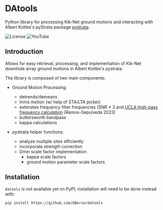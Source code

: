 # DAtools

Python library for processing Kik-Net ground motions and interacting with Albert Kottke's pyStrata package [pystrata](https://github.com/arkottke/pystrata).

![License](https://img.shields.io/badge/license-MIT-blue.svg)
![YouTube](hhttps://www.youtube.com/playlist?list=PLDJOjJHvPIGwjSnY3X_1JczhZWMNXdyZa)


## Introduction

Allows for easy retrieval, processing, and implementation of Kik-Net downhole array ground motions in Albert Kottke's pystrata.

The library is composed of two main components:
-   Ground Motion Processing:
    -   detrends/demeans
    -   trims motion (w/ help of STA/LTA picker)
    -   estimates frequency filter frequencies (SNR ≤ 3 and [UCLA high-pass frequency calculation](https://ascelibrary.org/doi/10.1061/9780784484692.034) (Ramos-Sepulveda 2023)
    -   buttersworth bandpass
    -   kappa calculations

-   pystrata helper functions:
    -   analyze multiple sites efficiently
    -   incorporate strength correction
    -   Dmin scale factor implementation
        - kappa scale factors
        - ground motion parameter scale factors



## Installation
`datools` is not available yet on PyPI; installation will need to be done instead with:
```bash
pip install https://github.com/GBerse/datools
